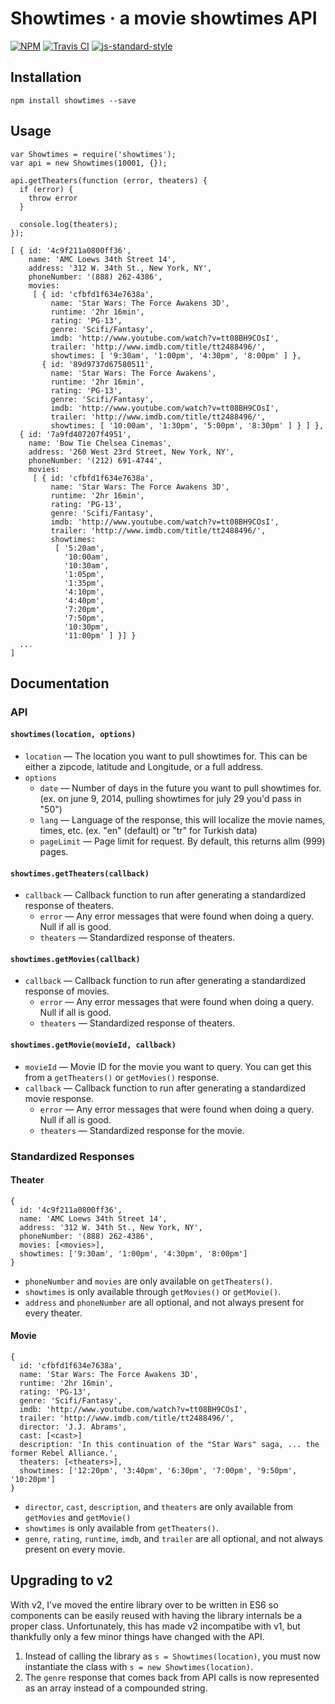 # Showtimes · a movie showtimes API
[![NPM](http://img.shields.io/npm/v/showtimes.svg?style=flat)](https://www.npmjs.org/package/showtimes)
[![Travis CI](http://img.shields.io/travis/erunion/showtimes.svg?style=flat)](https://travis-ci.org/erunion/showtimes)
[![js-standard-style](https://img.shields.io/badge/code%20style-standard-brightgreen.svg)](http://standardjs.com/)

## Installation
```
npm install showtimes --save
```

## Usage
```
var Showtimes = require('showtimes');
var api = new Showtimes(10001, {});

api.getTheaters(function (error, theaters) {
  if (error) {
    throw error
  }

  console.log(theaters);
});
```

```
[ { id: '4c9f211a0800ff36',
    name: 'AMC Loews 34th Street 14',
    address: '312 W. 34th St., New York, NY',
    phoneNumber: '(888) 262-4386',
    movies:
     [ { id: 'cfbfd1f634e7638a',
         name: 'Star Wars: The Force Awakens 3D',
         runtime: '2hr 16min',
         rating: 'PG-13',
         genre: 'Scifi/Fantasy',
         imdb: 'http://www.youtube.com/watch?v=tt08BH9COsI',
         trailer: 'http://www.imdb.com/title/tt2488496/',
         showtimes: [ '9:30am', '1:00pm', '4:30pm', '8:00pm' ] },
       { id: '89d9737d67580511',
         name: 'Star Wars: The Force Awakens',
         runtime: '2hr 16min',
         rating: 'PG-13',
         genre: 'Scifi/Fantasy',
         imdb: 'http://www.youtube.com/watch?v=tt08BH9COsI',
         trailer: 'http://www.imdb.com/title/tt2488496/',
         showtimes: [ '10:00am', '1:30pm', '5:00pm', '8:30pm' ] } ] },
  { id: '7a9fd407207f4951',
    name: 'Bow Tie Chelsea Cinemas',
    address: '260 West 23rd Street, New York, NY',
    phoneNumber: '(212) 691-4744',
    movies:
     [ { id: 'cfbfd1f634e7638a',
         name: 'Star Wars: The Force Awakens 3D',
         runtime: '2hr 16min',
         rating: 'PG-13',
         genre: 'Scifi/Fantasy',
         imdb: 'http://www.youtube.com/watch?v=tt08BH9COsI',
         trailer: 'http://www.imdb.com/title/tt2488496/',
         showtimes:
          [ '5:20am',
            '10:00am',
            '10:30am',
            '1:05pm',
            '1:35pm',
            '4:10pm',
            '4:40pm',
            '7:20pm',
            '7:50pm',
            '10:30pm',
            '11:00pm' ] }] }
  ...
]
```

## Documentation
### API
#### `showtimes(location, options)`
* `location` &mdash; The location you want to pull showtimes for. This can be either a zipcode, latitude and Longitude, or a full address.
* `options`
  * `date` &mdash; Number of days in the future you want to pull showtimes for. (ex. on june 9, 2014, pulling showtimes for july 29 you'd pass in "50")
  * `lang` &mdash; Language of the response, this will localize the movie names, times, etc. (ex. "en" (default) or "tr" for Turkish data)
  * `pageLimit` &mdash; Page limit for request. By default, this returns allm (999) pages.

#### `showtimes.getTheaters(callback)`
* `callback` &mdash; Callback function to run after generating a standardized response of theaters.
  * `error` &mdash; Any error messages that were found when doing a query. Null if all is good.
  * `theaters` &mdash; Standardized response of theaters.

#### `showtimes.getMovies(callback)`
* `callback` &mdash; Callback function to run after generating a standardized response of movies.
  * `error` &mdash; Any error messages that were found when doing a query. Null if all is good.
  * `theaters` &mdash; Standardized response of theaters.

#### `showtimes.getMovie(movieId, callback)`
* `movieId` &mdash; Movie ID for the movie you want to query. You can get this from a `getTheaters()` or `getMovies()` response.
* `callback` &mdash; Callback function to run after generating a standardized movie response.
  * `error` &mdash; Any error messages that were found when doing a query. Null if all is good.
  * `theaters` &mdash; Standardized response for the movie.

### Standardized Responses
#### Theater
```
{
  id: '4c9f211a0800ff36',
  name: 'AMC Loews 34th Street 14',
  address: '312 W. 34th St., New York, NY',
  phoneNumber: '(888) 262-4386',
  movies: [<movies>],
  showtimes: ['9:30am', '1:00pm', '4:30pm', '8:00pm']
}
```

* `phoneNumber` and `movies` are only available on `getTheaters()`.
* `showtimes` is only available through `getMovies()` or `getMovie()`.
* `address` and `phoneNumber` are all optional, and not always present for every theater.

#### Movie
```
{
  id: 'cfbfd1f634e7638a',
  name: 'Star Wars: The Force Awakens 3D',
  runtime: '2hr 16min',
  rating: 'PG-13',
  genre: 'Scifi/Fantasy',
  imdb: 'http://www.youtube.com/watch?v=tt08BH9COsI',
  trailer: 'http://www.imdb.com/title/tt2488496/',
  director: 'J.J. Abrams',
  cast: [<cast>]
  description: 'In this continuation of the "Star Wars" saga, ... the former Rebel Alliance.',
  theaters: [<theaters>],
  showtimes: ['12:20pm', '3:40pm', '6:30pm', '7:00pm', '9:50pm', '10:20pm']
}
```

* `director`, `cast`, `description`, and `theaters` are only available from `getMovies` and `getMovie()`
* `showtimes` is only available from `getTheaters()`.
* `genre`, `rating`, `runtime`, `imdb`, and `trailer` are all optional, and not always present on every movie.

## Upgrading to v2
With v2, I've moved the entire library over to be written in ES6 so components can be easily reused with having the
library internals be a proper class. Unfortunately, this has made v2 incompatibe with v1, but thankfully only a few
minor things have changed with the API.

1. Instead of calling the library as `s = Showtimes(location)`, you must now instantiate the class with `s = new Showtimes(location)`.
2. The `genre` response that comes back from API calls is now represented as an array instead of a compounded string.
